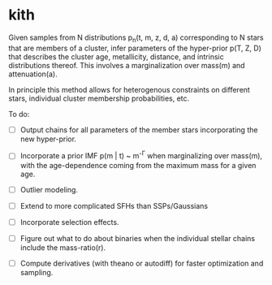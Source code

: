kith
=====

Given samples from N distributions p<sub>n</sub>(t, m, z, d, a) corresponding to N stars that are members of a cluster, infer parameters of the hyper-prior p(T, Z, D) that describes the cluster age, metallicity, distance, and intrinsic distributions thereof.  This involves a marginalization over mass(m) and attenuation(a).

In principle this method allows for heterogenous constraints on different stars, individual cluster membership probabilities, etc.

To do:
  - [ ] Output chains for all parameters of the member stars incorporating the new hyper-prior.

  - [ ] Incorporate a prior IMF p(m | t) ~ m<sup>-&Gamma;</sup> when marginalizing over mass(m), with the age-dependence coming from the maximum mass for a given age.

  - [ ] Outlier modeling.

  - [ ] Extend to more complicated SFHs than SSPs/Gaussians

  - [ ] Incorporate selection effects.

  - [ ] Figure out what to do about binaries when the individual stellar chains include the mass-ratio(r).

  - [ ] Compute derivatives (with theano or autodiff) for faster optimization and sampling.
